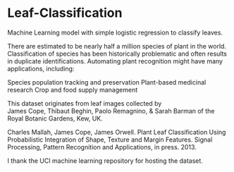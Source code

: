 # Leaf-Classification

Machine Learning model with simple logistic regression to classify leaves.

There are estimated to be nearly half a million species of plant in the world. Classification of species has been historically problematic and often results in duplicate identifications. Automating plant recognition might have many applications, including:

Species population tracking and preservation
Plant-based medicinal research
Crop and food supply management

This dataset originates from leaf images collected by  
James Cope, Thibaut Beghin, Paolo Remagnino, & Sarah Barman of the Royal Botanic Gardens, Kew, UK.

Charles Mallah, James Cope, James Orwell. Plant Leaf Classification Using Probabilistic Integration of Shape, Texture and Margin Features. Signal Processing, Pattern Recognition and Applications, in press. 2013.

I thank the UCI machine learning repository for hosting the dataset.

